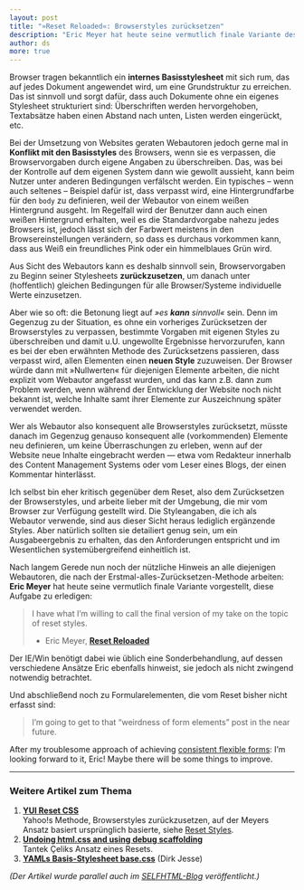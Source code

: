```yaml
---
layout: post
title: "»Reset Reloaded«: Browserstyles zurücksetzen"
description: "Eric Meyer hat heute seine vermutlich finale Variante des CSS Resets vorgestellt."
author: ds
more: true
---
```


Browser tragen bekanntlich ein **internes Basisstylesheet** mit sich rum, das auf jedes Dokument angewendet wird, um eine Grundstruktur zu erreichen. Das ist sinnvoll und sorgt dafür, dass auch Dokumente ohne ein eigenes Stylesheet strukturiert sind: Überschriften werden hervorgehoben, Textabsätze haben einen Abstand nach unten, Listen werden eingerückt, etc.

Bei der Umsetzung von Websites geraten Webautoren jedoch gerne mal in **Konflikt mit den Basisstyles** des Browsers, wenn sie es verpassen, die Browservorgaben durch eigene Angaben zu überschreiben. Das, was bei der Kontrolle auf dem eigenen System dann wie gewollt aussieht, kann beim Nutzer unter anderen Bedingungen verfälscht werden. Ein typisches – wenn auch seltenes – Beispiel dafür ist, dass verpasst wird, eine Hintergrundfarbe für den `body` zu definieren, weil der Webautor von einem weißen Hintergrund ausgeht. Im Regelfall wird der Benutzer dann auch einen weißen Hintergrund erhalten, weil es die Standardvorgabe nahezu jedes Browsers ist, jedoch lässt sich der Farbwert meistens in den Browsereinstellungen verändern, so dass es durchaus vorkommen kann, dass aus Weiß ein freundliches Pink oder ein himmelblaues Grün wird.

Aus Sicht des Webautors kann es deshalb sinnvoll sein, Browservorgaben zu Beginn seiner Stylesheets **zurückzusetzen**, um danach unter (hoffentlich) gleichen Bedingungen für alle Browser/Systeme individuelle Werte einzusetzen.

Aber wie so oft: die Betonung liegt auf *»es **kann** sinnvoll«* sein. Denn im Gegenzug zu der Situation, es ohne ein vorheriges Zurücksetzen der Browserstyles zu verpassen, bestimmte Vorgaben mit eigenen Styles zu überschreiben und damit u.U. ungewollte Ergebnisse hervorzurufen, kann es bei der eben erwähnten Methode des Zurücksetzens passieren, dass verpasst wird, allen Elementen einen **neuen Style** zuzuweisen. Der Browser würde dann mit »Nullwerten« für diejenigen Elemente arbeiten, die nicht explizit vom Webautor angefasst wurden, und das kann z.B. dann zum Problem werden, wenn während der Entwicklung der Website noch nicht bekannt ist, welche Inhalte samt ihrer Elemente zur Auszeichnung später verwendet werden.

Wer als Webautor also konsequent alle Browserstyles zurücksetzt, müsste danach im Gegenzug genauso konsequent alle (vorkommenden) Elemente neu definieren, um keine Überraschungen zu erleben, wenn auf der Website neue Inhalte eingebracht werden — etwa vom Redakteur innerhalb des Content Management Systems oder vom Leser eines Blogs, der einen Kommentar hinterlässt.

Ich selbst bin eher kritisch gegenüber dem Reset, also dem Zurücksetzen der Browserstyles, und arbeite lieber mit der Umgebung, die mir vom Browser zur Verfügung gestellt wird. Die Styleangaben, die ich als Webautor verwende, sind aus dieser Sicht heraus lediglich ergänzende Styles. Aber natürlich sollten sie detailiert genug sein, um ein Ausgabeergebnis zu erhalten, das den Anforderungen entspricht und im Wesentlichen systemübergreifend einheitlich ist.

Nach langem Gerede nun noch der nützliche Hinweis an alle diejenigen Webautoren, die nach der Erstmal-alles-Zurücksetzen-Methode arbeiten: **Eric Meyer** hat heute seine vermutlich finale Variante vorgestellt, diese Aufgabe zu erledigen:

> I have what I’m willing to call the final version of my take on the topic of reset styles.
> 
> - Eric Meyer, [**Reset Reloaded**](http://meyerweb.com/eric/thoughts/2007/05/01/reset-reloaded/)

Der IE/Win benötigt dabei wie üblich eine Sonderbehandlung, auf dessen verschiedene Ansätze Eric ebenfalls hinweist, sie jedoch als nicht zwingend notwendig betrachtet.

Und abschließend noch zu Formularelementen, die vom Reset bisher nicht erfasst sind:

> I’m going to get to that “weirdness of form elements” post in the near future.

After my troublesome approach of achieving [consistent flexible forms](http://blog.decaf.de/2007/04/approach-to-flexible-multicolumn-forms/): I’m looking forward to it, Eric! Maybe there will be some things to improve.

---

### Weitere Artikel zum Thema

1. [**YUI Reset CSS**](http://developer.yahoo.com/yui/reset/)  
Yahoo!s Methode, Browserstyles zurückzusetzen, auf der Meyers Ansatz basiert ursprünglich basierte, siehe [Reset Styles](http://meyerweb.com/eric/thoughts/2007/04/12/reset-styles/).
2. [**Undoing html.css and using debug scaffolding**](http://tantek.com/log/2004/09.html#d06t2354)  
Tantek Çeliks Ansatz eines Resets.
3. [**YAMLs Basis-Stylesheet base.css**](http://yaml.de/artikel/css/base.html) (Dirk Jesse)

*(Der Artikel wurde parallel auch im [SELFHTML-Blog](http://aktuell.de.selfhtml.org/weblog/browserstyles-zuruecksetzen-reset-css) veröffentlicht.)*



